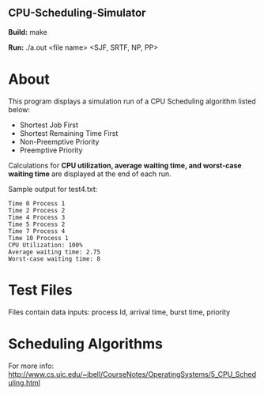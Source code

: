 ## CPU-Scheduling-Simulator ##

**Build:**	make

  **Run:**	./a.out <file name\> <SJF, SRTF, NP, PP\>

# About #
This program displays a simulation run of a CPU Scheduling algorithm listed below:

- Shortest Job First 
- Shortest Remaining Time First
- Non-Preemptive Priority
- Preemptive Priority

Calculations for **CPU utilization, average waiting time, and worst-case  waiting time** are displayed at the end of each run. 

Sample output for test4.txt:

	Time 0 Process 1
	Time 2 Process 2
	Time 4 Process 3
	Time 5 Process 2
	Time 7 Process 4
	Time 10 Process 1
	CPU Utilization: 100%
	Average waiting time: 2.75
	Worst-case waiting time: 8

# Test Files #
Files contain data inputs: process Id, arrival time, burst time, priority

# Scheduling Algorithms #

For more info: 
http://www.cs.uic.edu/~jbell/CourseNotes/OperatingSystems/5_CPU_Scheduling.html

